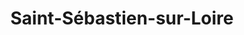 ---
title: Saint-Sébastien-sur-Loire
url: /saint-sebastien-sur-loire/
latitude: 47.187
longitude: -1.478
---